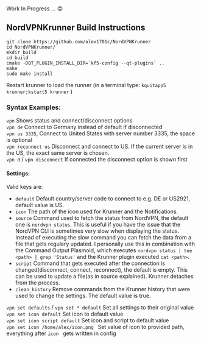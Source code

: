 ###
Work In Progress ... 🙃


NordVPNKrunner Build Instructions
----------------------
```
git clone https://github.com/alex1701c/NordVPNKrunner  
cd NordVPNKrunner/
mkdir build
cd build
cmake -DQT_PLUGIN_INSTALL_DIR=`kf5-config --qt-plugins` ..
make
sudo make install
```
Restart krunner to load the runner (in a terminal type: `kquitapp5 krunner;kstart5 krunner` )


### Syntax Examples:

`vpn` Shows status and connect/disconnect options  
`vpn de` Connect to Germany instead of default if disconnected  
`vpn us 3335`, Connect to United States with server number 3335, the space is optional  
`vpn reconnect us` Disconnect and connect to US. If the current server is in the US, the exact same server is chosen.  
`vpn d` / `vpn disconnect` If connected the disconnect option is shown first  

#### Settings:

Valid keys are:

* `default` Default country/server code to connect to e.g. DE or US2921, default value is US.
* `icon` The path of the icon used for Krunner and the Notifications.
* `source` Command used to fetch the status from NordVPN, the default one is `nordvpn status`. This is useful if you have the issue that the NordVPN CLI is sometimes very slow when displaying the status. Instead of executing the slow command you can fetch the data from a file that gets regulary updated. I personally use this in combination with the Command Output Plasmoid, which executes `nordvpn status | tee <path> | grep 'Status'` and the Krunner plugin executed `cat <path>`.
* `script` Command that gets executed after the connection is changed(disconnect, connect, reconnect), the default is empty. This can be used to update a file(as in source explained). Krunner detaches from the process.
* `clean_history` Remove commands from the Krunner history that were used to change the settings. The default value is true.
 
`vpn set defaults` /  `vpn set * default` Set all settings to their original value  
`vpn set icon default` Set icon to default value  
`vpn set icon script default` Set icon and script to default value  
`vpn set icon /home/alex/icon.png ` Set value of icon to provided path, everything after `icon ` gets written in config  
